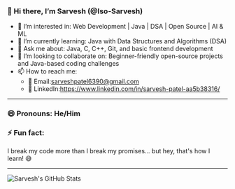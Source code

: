 ### 👋 Hi there, I’m Sarvesh (@Iso-Sarvesh)

- 👀 I’m interested in: Web Development | Java | DSA | Open Source | AI & ML
- 🌱 I’m currently learning: Java with Data Structures and Algorithms (DSA)
- 💬 Ask me about: Java, C, C++, Git, and basic frontend development
- 💞️ I’m looking to collaborate on: Beginner-friendly open-source projects and Java-based coding challenges
- 📫 How to reach me: 
  - 📧 Email:sarveshpatel6390@gmail.com
  - 💼 LinkedIn:https://www.linkedin.com/in/sarvesh-patel-aa5b38316/

---

### 😄 Pronouns: He/Him  
### ⚡ Fun fact:
I break my code more than I break my promises... but hey, that's how I learn! 😅

---

![Sarvesh's GitHub Stats](https://github-readme-stats.vercel.app/api?username=Iso-Sarvesh&show_icons=true&theme=radical)



<!---
Iso-Sarvesh/Iso-Sarvesh is a ✨ special ✨ repository because its `README.md` (this file) appears on your GitHub profile.
You can click the Preview link to take a look at your changes.
--->
